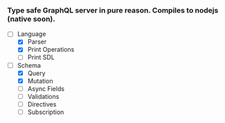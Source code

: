 ### Type safe GraphQL server in pure reason. Compiles to nodejs (native soon).

- [ ] Language
  - [x] Parser
  - [x] Print Operations 
  - [ ] Print SDL 

- [ ] Schema 
  - [x] Query 
  - [x] Mutation 
  - [ ] Async Fields
  - [ ] Validations
  - [ ] Directives
  - [ ] Subscription
